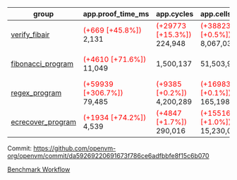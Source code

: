 | group | app.proof_time_ms | app.cycles | app.cells_used | leaf.proof_time_ms | leaf.cycles | leaf.cells_used |
| -- | -- | -- | -- | -- | -- | -- |
| [verify_fibair](https://github.com/openvm-org/openvm/blob/benchmark-results/benchmarks-dispatch/refs/heads/feat/optimize-for-loop/verify_fibair-da59269220691673f786ce6adfbbfe8f15c6b070.md) |<span style='color: red'>(+669 [+45.8%])</span> 2,131 | <span style='color: red'>(+29773 [+15.3%])</span> 224,948 | <span style='color: red'>(+38823 [+0.5%])</span> 8,067,035 |- | - | - |
| [fibonacci_program](https://github.com/openvm-org/openvm/blob/benchmark-results/benchmarks-dispatch/refs/heads/feat/optimize-for-loop/fibonacci-da59269220691673f786ce6adfbbfe8f15c6b070.md) |<span style='color: red'>(+4610 [+71.6%])</span> 11,049 |  1,500,137 |  51,503,940 |<span style='color: red'>(+12356 [+79.4%])</span> 27,924 | <span style='color: red'>(+744641 [+23.5%])</span> 3,916,278 | <span style='color: red'>(+7499623 [+5.8%])</span> 136,360,010 |
| [regex_program](https://github.com/openvm-org/openvm/blob/benchmark-results/benchmarks-dispatch/refs/heads/feat/optimize-for-loop/regex-da59269220691673f786ce6adfbbfe8f15c6b070.md) |<span style='color: red'>(+59939 [+306.7%])</span> 79,485 | <span style='color: red'>(+9385 [+0.2%])</span> 4,200,289 | <span style='color: red'>(+169837 [+0.1%])</span> 165,198,010 |<span style='color: red'>(+27421 [+88.4%])</span> 58,439 | <span style='color: red'>(+1527955 [+23.4%])</span> 8,053,968 | <span style='color: red'>(+11418281 [+3.9%])</span> 302,750,070 |
| [ecrecover_program](https://github.com/openvm-org/openvm/blob/benchmark-results/benchmarks-dispatch/refs/heads/feat/optimize-for-loop/ecrecover-da59269220691673f786ce6adfbbfe8f15c6b070.md) |<span style='color: red'>(+1934 [+74.2%])</span> 4,539 | <span style='color: red'>(+4847 [+1.7%])</span> 290,016 | <span style='color: red'>(+155162 [+1.0%])</span> 15,230,037 |<span style='color: red'>(+54847 [+131.8%])</span> 96,463 | <span style='color: red'>(+2503298 [+25.9%])</span> 12,151,635 | <span style='color: red'>(+21626032 [+4.9%])</span> 461,582,573 |


Commit: https://github.com/openvm-org/openvm/commit/da59269220691673f786ce6adfbbfe8f15c6b070

[Benchmark Workflow](https://github.com/openvm-org/openvm/actions/runs/12665236534)
